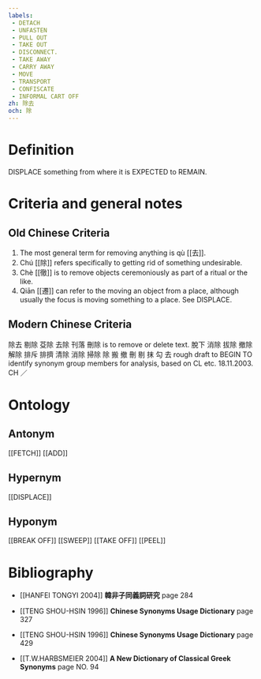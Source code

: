 ```yaml
---
labels: 
 - DETACH
 - UNFASTEN
 - PULL OUT
 - TAKE OUT
 - DISCONNECT.
 - TAKE AWAY
 - CARRY AWAY
 - MOVE
 - TRANSPORT
 - CONFISCATE
 - INFORMAL CART OFF
zh: 除去 
och: 除
---
```


# Definition
DISPLACE something from where it is EXPECTED to REMAIN.
# Criteria and general notes
## Old Chinese Criteria
1. The most general term for removing anything is qù [[去]].
2. Chú [[除]] refers specifically to getting rid of something undesirable.
3. Chè [[徹]] is to remove objects ceremoniously as part of a ritual or the like.
4. Qiān [[遷]] can refer to the moving an object from a place, although usually the focus is moving something to a place. See DISPLACE.
## Modern Chinese Criteria
除去
剔除
芟除
去除
刊落
刪除 is to remove or delete text.
脫下
消除
拔除
撤除
解除
排斥
排擠
清除
消除
掃除
除
搬
撤
刪
剔
抹
勾
去
rough draft to BEGIN TO identify synonym group members for analysis, based on CL etc. 18.11.2003. CH ／
# Ontology

## Antonym
[[FETCH]]
[[ADD]]
## Hypernym
[[DISPLACE]]
## Hyponym
[[BREAK OFF]]
[[SWEEP]]
[[TAKE OFF]]
[[PEEL]]
# Bibliography
- [[HANFEI TONGYI 2004]]
**韓非子同義詞研究** page 284

- [[TENG SHOU-HSIN 1996]]
**Chinese Synonyms Usage Dictionary** page 327

- [[TENG SHOU-HSIN 1996]]
**Chinese Synonyms Usage Dictionary** page 429

- [[T.W.HARBSMEIER 2004]]
**A New Dictionary of Classical Greek Synonyms** page NO. 94
